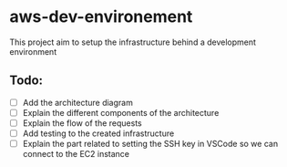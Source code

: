 # aws-dev-environement
This project aim to setup the infrastructure behind a development environment

## Todo: 
- [ ] Add the architecture diagram
- [ ] Explain the different components of the architecture
- [ ] Explain the flow of the requests 
- [ ] Add testing to the created infrastructure 
- [ ] Explain the part related to setting the SSH key in VSCode so we can connect to the EC2 instance
